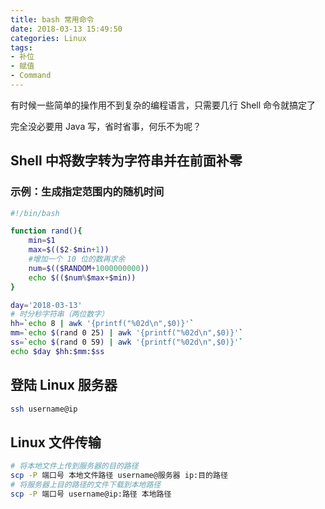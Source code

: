 ```yaml
---
title: bash 常用命令
date: 2018-03-13 15:49:50
categories: Linux
tags:
- 补位
- 赋值
- Command
---
```


有时候一些简单的操作用不到复杂的编程语言，只需要几行 Shell 命令就搞定了

完全没必要用 Java 写，省时省事，何乐不为呢？

<!-- more -->

## Shell 中将数字转为字符串并在前面补零

### 示例：生成指定范围内的随机时间

```bash
#!/bin/bash

function rand(){
    min=$1
    max=$(($2-$min+1))
    #增加一个 10 位的数再求余
    num=$(($RANDOM+1000000000))
    echo $(($num%$max+$min))
}

day='2018-03-13'
# 时分秒字符串（两位数字）
hh=`echo 8 | awk '{printf("%02d\n",$0)}'`
mm=`echo $(rand 0 25) | awk '{printf("%02d\n",$0)}'`
ss=`echo $(rand 0 59) | awk '{printf("%02d\n",$0)}'`
echo $day $hh:$mm:$ss
```

## 登陆 Linux 服务器

```bash
ssh username@ip
```

## Linux 文件传输

```bash
# 将本地文件上传到服务器的目的路径
scp -P 端口号 本地文件路径 username@服务器 ip:目的路径
# 将服务器上目的路径的文件下载到本地路径
scp -P 端口号 username@ip:路径 本地路径
```